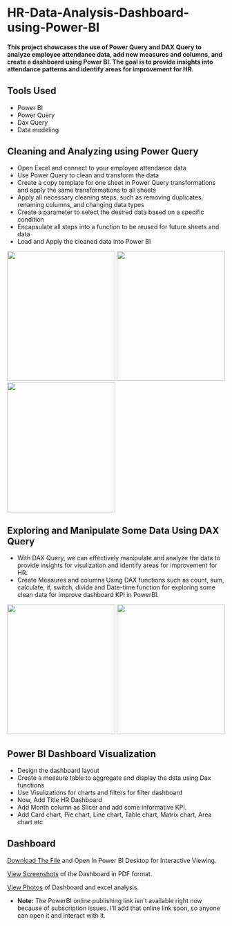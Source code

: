 # HR-Data-Analysis-Dashboard-using-Power-BI

#### This project showcases the use of Power Query and DAX Query to analyze employee attendance data, add new measures and columns, and create a dashboard using Power BI. The goal is to provide insights into attendance patterns and identify areas for improvement for HR.

## **Tools Used**

* Power BI
* Power Query
* Dax Query
* Data modeling


## **Cleaning and Analyzing using Power Query**

* Open Excel and connect to your employee attendance data
* Use Power Query to clean and transform the data
* Create a copy template for one sheet in Power Query transformations and apply the same transformations to all sheets
* Apply all necessary cleaning steps, such as removing duplicates, renaming columns, and changing data types
* Create a parameter to select the desired data based on a specific condition
* Encapsulate all steps into a function to be reused for future sheets and data
* Load and Apply the cleaned data into Power BI


<img src="https://user-images.githubusercontent.com/121340232/215422133-46b98d23-2fe0-4a18-982f-a61f8fc0dbf1.png" height="300" width="250">    <img src="https://user-images.githubusercontent.com/121340232/215421953-43136862-0cd0-4fd6-b040-31cdfbf520af.png" height="300" width="250">    <img src="https://user-images.githubusercontent.com/121340232/215423579-22676df9-b221-4d66-b08b-876ee6d8cb9a.png" height="300" width="250">




## **Exploring and Manipulate Some Data Using DAX Query**


* With DAX Query, we can effectively manipulate and analyze the data to provide insights for visulization and identify areas for improvement for HR.
* Create Measures and columns Using DAX functions such as count, sum, calculate, if, switch, divide and Date-time function for exploring some clean data for improve dashboard KPI in PowerBI.

<img src="https://user-images.githubusercontent.com/121340232/215957569-27b24ab1-bc2e-42b6-aa8e-57ab14b28c07.png" height="300" width="250">    <img src="https://user-images.githubusercontent.com/121340232/215957647-6d2995ea-7b89-4950-ad56-a65589324173.png" height="300" width="250">



## **Power BI Dashboard Visualization**

*  Design the dashboard layout
*  Create a measure table to aggregate and display the data using Dax functions
*  Use Visulizations for charts and filters for filter dashboard
*  Now, Add Title HR Dashboard
*  Add Month column as Slicer and add some informative KPI.
*  Add Card chart, Pie chart, Line chart, Table chart, Matrix chart, Area chart etc


## **Dashboard**

  [Download The File](https://github.com/sadashish2002/HR-Data-Analysis-Dashboard-using-Power-BI/blob/main/HR%20Analytics%20Atliq_masked.pbix) and Open In Power BI Desktop for Interactive Viewing.

  [View Screenshots](https://github.com/SarangGami/HR-Analytics-Dashboard-PowerBI-PowerQuery/blob/main/PowerBI%20HR%20Dashboard.pdf) of the Dashboard in PDF format.
  
  [View Photos](https://github.com/SarangGami/HR-Analytics-Dashboard-PowerBI-PowerQuery/tree/main/Power%20BI%20HR-Dashboard%20Photos) of Dashboard and excel analysis.
  
 
*  **Note:** The PowerBI online publishing link isn't available right now because of subscription issues. I'll add that online link soon, so anyone can open it and interact with it.














<!--

 - [worksheet Before - After cleaning and Analyze](https://github.com/SarangGami/HR-Analysis-Dashboard-Using-PowerBI-and-PowerQuery/edit/main/README.md#attendance-data-worksheet-before-cleaning-and-analizing)

## Attendance Data Worksheet Before Cleaning and Analizing

<img src="https://user-images.githubusercontent.com/121340232/215525517-5a1d1d20-4519-42ff-b545-ff0241b4f864.png" height="400" width="700">    <img src="https://user-images.githubusercontent.com/121340232/215428079-953031c3-9657-450a-96d5-a72515b4747c.png" height="400" width="250">


## Attendance Data WorkSheet After Cleaning and Analizing

<img src="https://user-images.githubusercontent.com/121340232/215428687-c4efb813-b621-4b3f-a9b9-6ff95f337ddd.png" height="420" width="500"> 

--->
